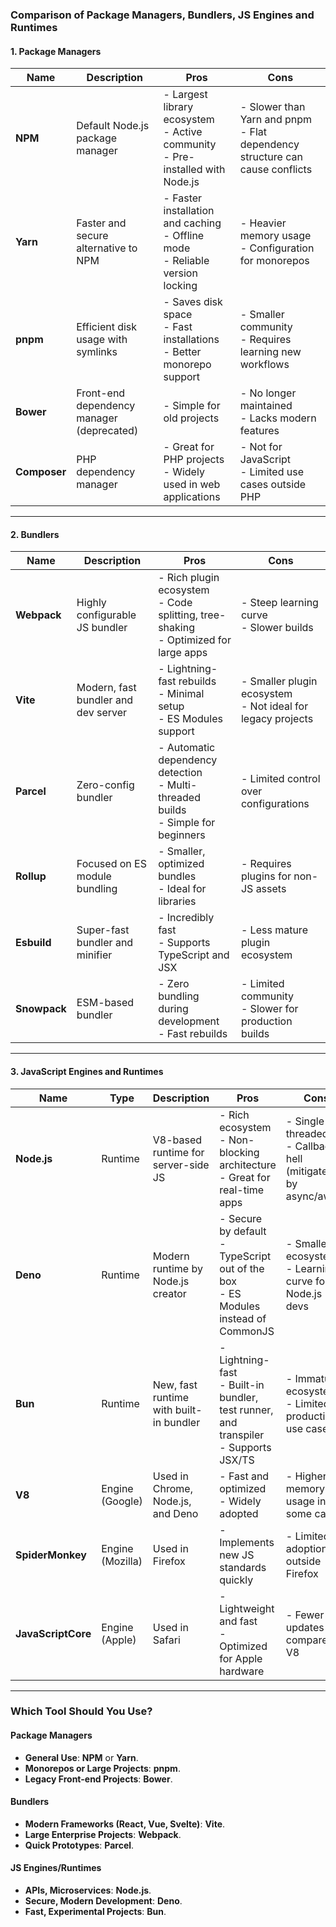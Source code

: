 ### **Comparison of Package Managers, Bundlers, JS Engines and Runtimes**

#### **1. Package Managers**

| **Name**  | **Description**            | **Pros**                                                                                     | **Cons**                                             |
|-----------|----------------------------|---------------------------------------------------------------------------------------------|-----------------------------------------------------|
| **NPM**   | Default Node.js package manager | - Largest library ecosystem<br>- Active community<br>- Pre-installed with Node.js             | - Slower than Yarn and pnpm<br>- Flat dependency structure can cause conflicts |
| **Yarn**  | Faster and secure alternative to NPM | - Faster installation and caching<br>- Offline mode<br>- Reliable version locking             | - Heavier memory usage<br>- Configuration for monorepos |
| **pnpm**  | Efficient disk usage with symlinks | - Saves disk space<br>- Fast installations<br>- Better monorepo support                      | - Smaller community<br>- Requires learning new workflows |
| **Bower** | Front-end dependency manager (deprecated) | - Simple for old projects                                                                    | - No longer maintained<br>- Lacks modern features |
| **Composer** | PHP dependency manager   | - Great for PHP projects<br>- Widely used in web applications                                | - Not for JavaScript<br>- Limited use cases outside PHP |

---

#### **2. Bundlers**

| **Name**   | **Description**                     | **Pros**                                                                                     | **Cons**                                             |
|------------|-------------------------------------|---------------------------------------------------------------------------------------------|-----------------------------------------------------|
| **Webpack** | Highly configurable JS bundler      | - Rich plugin ecosystem<br>- Code splitting, tree-shaking<br>- Optimized for large apps      | - Steep learning curve<br>- Slower builds           |
| **Vite**   | Modern, fast bundler and dev server  | - Lightning-fast rebuilds<br>- Minimal setup<br>- ES Modules support                        | - Smaller plugin ecosystem<br>- Not ideal for legacy projects |
| **Parcel** | Zero-config bundler                 | - Automatic dependency detection<br>- Multi-threaded builds<br>- Simple for beginners       | - Limited control over configurations               |
| **Rollup** | Focused on ES module bundling       | - Smaller, optimized bundles<br>- Ideal for libraries                                       | - Requires plugins for non-JS assets               |
| **Esbuild** | Super-fast bundler and minifier     | - Incredibly fast<br>- Supports TypeScript and JSX                                           | - Less mature plugin ecosystem                      |
| **Snowpack** | ESM-based bundler                 | - Zero bundling during development<br>- Fast rebuilds                                       | - Limited community<br>- Slower for production builds |

---

#### **3. JavaScript Engines and Runtimes**

| **Name**      | **Type**        | **Description**                                   | **Pros**                                                                                     | **Cons**                                             |
|---------------|-----------------|---------------------------------------------------|---------------------------------------------------------------------------------------------|-----------------------------------------------------|
| **Node.js**   | Runtime         | V8-based runtime for server-side JS              | - Rich ecosystem<br>- Non-blocking architecture<br>- Great for real-time apps               | - Single-threaded<br>- Callback hell (mitigated by async/await) |
| **Deno**      | Runtime         | Modern runtime by Node.js creator                | - Secure by default<br>- TypeScript out of the box<br>- ES Modules instead of CommonJS       | - Smaller ecosystem<br>- Learning curve for Node.js devs |
| **Bun**       | Runtime         | New, fast runtime with built-in bundler          | - Lightning-fast<br>- Built-in bundler, test runner, and transpiler<br>- Supports JSX/TS     | - Immature ecosystem<br>- Limited production use cases |
| **V8**        | Engine (Google) | Used in Chrome, Node.js, and Deno                | - Fast and optimized<br>- Widely adopted                                                   | - Higher memory usage in some cases                |
| **SpiderMonkey** | Engine (Mozilla) | Used in Firefox                                 | - Implements new JS standards quickly                                                       | - Limited adoption outside Firefox                 |
| **JavaScriptCore** | Engine (Apple) | Used in Safari                                 | - Lightweight and fast<br>- Optimized for Apple hardware                                    | - Fewer updates compared to V8                    |

---

### **Which Tool Should You Use?**

#### **Package Managers**
- **General Use**: **NPM** or **Yarn**.  
- **Monorepos or Large Projects**: **pnpm**.  
- **Legacy Front-end Projects**: **Bower**.

#### **Bundlers**
- **Modern Frameworks (React, Vue, Svelte)**: **Vite**.  
- **Large Enterprise Projects**: **Webpack**.  
- **Quick Prototypes**: **Parcel**.

#### **JS Engines/Runtimes**
- **APIs, Microservices**: **Node.js**.  
- **Secure, Modern Development**: **Deno**.  
- **Fast, Experimental Projects**: **Bun**.  
